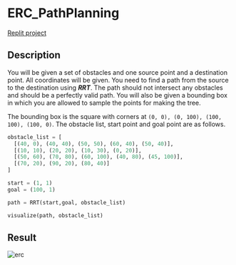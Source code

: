 # ERC_PathPlanning
[Replit project](https://replit.com/@RhythmBansal1/ERC#main.py)
## Description
You will be given a set of obstacles and one source point and a destination point. All
coordinates will be given. You need to find a path from the source to the destination
using ***RRT***. The path should not intersect any obstacles and should be a perfectly valid
path. You will also be given a bounding box in which you are allowed to sample the
points for making the tree.


The bounding box is the square with corners at `(0, 0), (0, 100), (100, 100), (100, 0)`.
The obstacle list, start point and goal point are as follows.

```python
obstacle_list = [
  [(40, 0), (40, 40), (50, 50), (60, 40), (50, 40)],
  [(10, 10), (20, 20), (10, 30), (0, 20)],
  [(50, 60), (70, 80), (60, 100), (40, 80), (45, 100)],
  [(70, 20), (90, 20), (80, 40)]
]

start = (1, 1)
goal = (100, 1)

path = RRT(start,goal, obstacle_list)

visualize(path, obstacle_list)
```

## Result
![erc](https://user-images.githubusercontent.com/45748739/168338388-9830f94b-a97b-4922-b5b9-48befa67d58c.jpg)
